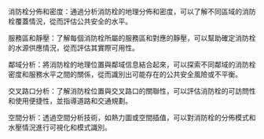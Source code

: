 消防栓分佈和密度：通過分析消防栓的地理分佈和密度，可以了解不同區域的消防栓覆蓋情況，從而評估公共安全的水平。 

服務區和靜壓：了解每個消防栓所屬的服務區和對應的靜壓，可以幫助確定消防栓的水源供應情況，從而評估其實際可用性。 

鄰域分析：將消防栓的地理位置與鄰域信息結合起來，可以探索不同鄰域的消防栓密度和服務水平之間的關係，從而識別出可能存在的公共安全風險或不平衡。 

交叉路口分析：了解消防栓位置與交叉路口的關聯性，可以評估消防栓的可訪問性和使用便捷性，並指導道路和交通規劃。 

空間分析：透過空間分析技術，如熱力圖或空間插值，可以對消防栓的分佈模式和水壓情況進行可視化和模式識別。 

 

